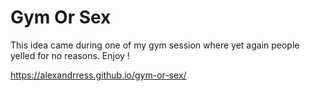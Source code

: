 # Gym Or Sex

This idea came during one of my gym session where yet again people yelled for no reasons.
Enjoy !

https://alexandrress.github.io/gym-or-sex/
